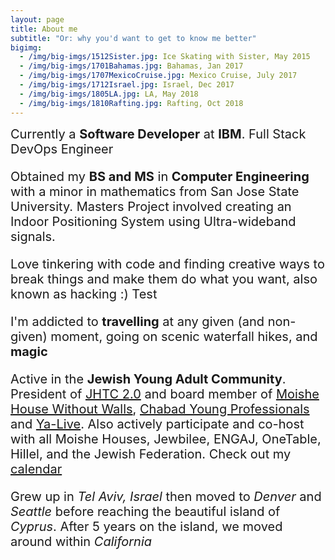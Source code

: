 ```yaml
---
layout: page
title: About me
subtitle: "Or: why you'd want to get to know me better"
bigimg:
  - /img/big-imgs/1512Sister.jpg: Ice Skating with Sister, May 2015
  - /img/big-imgs/1701Bahamas.jpg: Bahamas, Jan 2017
  - /img/big-imgs/1707MexicoCruise.jpg: Mexico Cruise, July 2017
  - /img/big-imgs/1712Israel.jpg: Israel, Dec 2017
  - /img/big-imgs/1805LA.jpg: LA, May 2018
  - /img/big-imgs/1810Rafting.jpg: Rafting, Oct 2018
---
```


<div class="row">
    <span style="font-size: 20px;">
    <div class="col-sm-1 col-xs-1">
        <span class="fa fa-briefcase" style="font-size: 1.2em;"></span>
    </div>
    <div class="col-sm-offset-1 col-xs-offset-2">
        Currently a <b>Software Developer</b> at <b>IBM</b>. Full Stack DevOps Engineer
    </div>
    <p></p>
    <div class="col-sm-1 col-xs-1">
        <span class="fa fa-graduation-cap" style="font-size: 1.2em;"></span>
    </div>
    <div class="col-sm-offset-1 col-xs-offset-2">
        Obtained my <b>BS and MS</b> in <b>Computer Engineering</b> with a minor in mathematics from San Jose State University. Masters Project
        involved creating an Indoor Positioning System using Ultra-wideband signals.
    </div>
    <p></p>
    <div class="col-sm-1 col-xs-1">
        <span class="fa fa-code" style="font-size: 1.2em;"></span>
    </div>
    <div class="col-sm-offset-1 col-xs-offset-2">
        Love tinkering with code and finding creative ways to break things and make them do what you want, also known as hacking :) Test
    </div>
    <p></p>
    <div class="col-sm-1 col-xs-1">
        <span class="fa fa-heart" style="font-size: 1.2em;"></span>
    </div>
    <div class="col-sm-offset-1 col-xs-offset-2">
        I'm addicted to <b>travelling</b> at any given (and non-given) moment, going on scenic waterfall hikes, and <b>magic</b> <i class=
        "fas fa-magic"></i>
    </div>
    <p></p>
    <div class="col-sm-1 col-xs-1">
        <span class="fa fa-star-of-david" style="font-size: 1.2em;"></span>
    </div>
    <div class="col-sm-offset-1 col-xs-offset-2">
        Active in the <b>Jewish Young Adult Community</b>. President of <a href="http://www.jhtc.org/jhtc20-2/" target="_blank">JHTC 2.0</a>
        and board member of <a href="https://www.moishehouse.org/mhwow-2/" target="_blank">Moishe House Without Walls</a>, <a href=
        "https://www.siliconjew.com/" target="_blank">Chabad Young Professionals</a> and <a href=
        "https://www.jfssv.org/ya-live-young-adult-leadership-initiative.html" target="_blank">Ya-Live</a>. Also actively participate and
        co-host with all Moishe Houses, Jewbilee, ENGAJ, OneTable, Hillel, and the Jewish Federation. Check out my <a href=
        "https://saarx.com/cal/">calendar</a>
    </div>
    <p></p>
    <div class="col-sm-1 col-xs-1">
        <span class="fa fa-globe about-icon" style="font-size: 1.2em;"></span>
    </div>
    <div class="col-sm-offset-1 col-xs-offset-2">
        Grew up in <i>Tel Aviv, Israel</i> then moved to <i>Denver</i> and <i>Seattle</i> before reaching the beautiful island of <i>Cyprus</i>.
        After 5 years on the island, we moved around within <i>California</i>
    </div>
    </span>
</div>